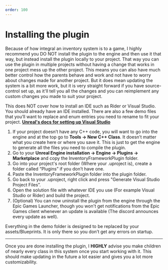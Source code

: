 ```yaml
---
order: 100
---
```


# Installing the plugin


Because of how integral an inventory system is to a game, I highly recommend you DO NOT install the plugin to the engine and then use it that way, but instead install the plugin locally to your project. That way you can use the plugin in multiple projects without having a change that works in one project mess up the other project. This means you can also have much better control how the parents behave and work and not have to worry about changes made for another project. But it does mean updating the system is a bit more work, but it is very straight forward if you have source-control set up, as it'll tell you all the changes and you can reimplement any custom changes you made to suit your project.

This does NOT cover how to install an IDE such as Rider or Visual Studio. You should already have an IDE installed.
There are also a few demo files that you’ll want to replace and enum entries you need to rename to fit your project.
<a href="https://docs.unrealengine.com/4.27/en-US/ProductionPipelines/DevelopmentSetup/VisualStudioSetup/" target="_blank">**Unreal's docs for setting up Visual Studio**</a>

1. If your project doesn’t have any C++ code, you will want to go into the engine and at the top go to **Tools -> New C++ Class**. It doesn’t matter what you create here or where you save it. This is just to get the engine to generate all the files you need to compile the plugin.
2. Go to your **Unreal Engine installation -> Engine -> Plugins -> Marketplace** and copy the InventoryFrameworkPlugin folder.
3. Go into your project's root folder (Where your .uproject is), create a folder called “Plugins” if you don’t have one.
4. Paste the InventoryFrameworkPlugin folder into the plugin folder.
5. Go back to your .uproject, right click and press "Generate Visual Studio Project Files”.
6. Open the solution file with whatever IDE you use (For example Visual Studio or Rider) and build the project.
7. (Optional) You can now uninstall the plugin from the engine through the Epic Games Launcher, though you won't get notifications from the Epic Games client whenever an update is available (The discord announces every update as well).

Everything in the demo folder is designed to be replaced by your assets/Blueprints. It is only there so you don’t get any errors on startup.

---
Once you are done installing the plugin, I **HIGHLY** advise you make children of nearly every class in this system once you start working with it. This should make updating in the future a lot easier and gives you a lot more customizability.
